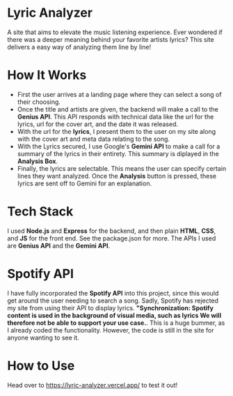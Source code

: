 # Lyric Analyzer

A site that aims to elevate the music listening experience. Ever wondered if there was a deeper meaning behind your favorite artists lyrics? This site delivers a easy way of analyzing them line by line!

# How It Works

- First the user arrives at a landing page where they can select a song of their choosing.
- Once the title and artists are given, the backend will make a call to the **Genius API**. This API responds with technical data like the url for the lyrics, url for the cover art, and the date it was released.
- With the url for the **lyrics**, I present them to the user on my site along with the cover art and meta data relating to the song.
- With the Lyrics secured, I use Google's **Gemini API** to make a call for a summary of the lyrics in their entirety. This summary is diplayed in the **Analysis Box**.
- Finally, the lyrics are selectable. This means the user can specify certain lines they want analyzed. Once the **Analysis** button is pressed, these lyrics are sent off to Gemini for an explanation.

# Tech Stack

I used **Node.js** and **Express** for the backend, and then plain **HTML**, **CSS**, and **JS** for the front end. See the package.json for more. The APIs I used are **Genius API** and the **Gemini API**.

# Spotify API

I have fully incorporated the **Spotify API** into this project, since this would get around the user needing to search a song. Sadly, Spotify has rejected my site from using their API to display lyrics. **"Synchronization: Spotify content is used in the background of visual media, such as lyrics We will therefore not be able to support your use case.**. This is a huge bummer, as I already coded the functionality. However, the code is still in the site for anyone wanting to see it.

# How to Use
Head over to https://lyric-analyzer.vercel.app/ to test it out!